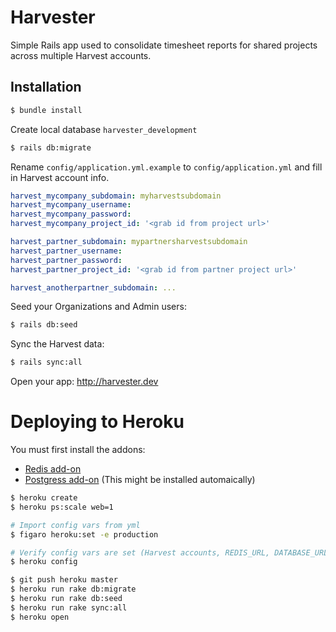 # Harvester

Simple Rails app used to consolidate timesheet reports for shared projects across multiple Harvest accounts.

## Installation

```sh
$ bundle install
```
Create local database `harvester_development`
```sh
$ rails db:migrate
```

Rename `config/application.yml.example` to `config/application.yml` and fill in Harvest account info.
```yml
harvest_mycompany_subdomain: myharvestsubdomain
harvest_mycompany_username:
harvest_mycompany_password:
harvest_mycompany_project_id: '<grab id from project url>'

harvest_partner_subdomain: mypartnersharvestsubdomain
harvest_partner_username:
harvest_partner_password:
harvest_partner_project_id: '<grab id from partner project url>'

harvest_anotherpartner_subdomain: ...

```

Seed your Organizations and Admin users:
```sh
$ rails db:seed
```

Sync the Harvest data:
```sh
$ rails sync:all
```

Open your app: http://harvester.dev


# Deploying to Heroku

You must first install the addons:
* [Redis add-on](https://elements.heroku.com/addons/heroku-redis)
* [Postgress add-on](https://elements.heroku.com/addons/heroku-postgresql) (This might be installed automaically)

```sh
$ heroku create
$ heroku ps:scale web=1

# Import config vars from yml
$ figaro heroku:set -e production

# Verify config vars are set (Harvest accounts, REDIS_URL, DATABASE_URL)
$ heroku config

$ git push heroku master
$ heroku run rake db:migrate
$ heroku run rake db:seed
$ heroku run rake sync:all
$ heroku open
```
